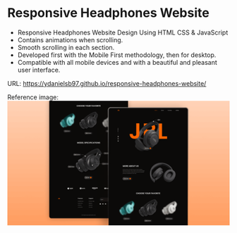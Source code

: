 # Responsive Headphones Website

- Responsive Headphones Website Design Using HTML CSS & JavaScript
- Contains animations when scrolling.
- Smooth scrolling in each section.
- Developed first with the Mobile First methodology, then for desktop.
- Compatible with all mobile devices and with a beautiful and pleasant user interface.

URL: <a target="_blank" href="https://ydanielsb97.github.io/responsive-headphones-website/">https://ydanielsb97.github.io/responsive-headphones-website/</a>

Reference image:
![preview img](/preview.png)
